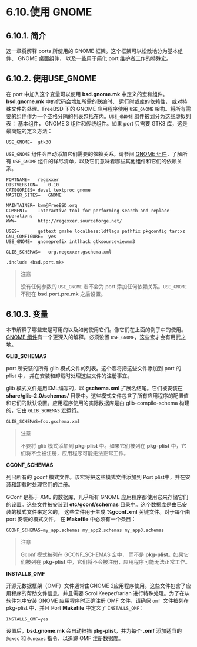# 6.10.使用 GNOME

## 6.10.1. 简介

这一章将解释 ports 所使用的 GNOME 框架。这个框架可以松散地分为基本组件、 GNOME 桌面组件， 以及一些用于简化 port 维护者工作的特殊宏。

## 6.10.2. 使用USE_GNOME

在 port 中加入这个变量可以使用 **bsd.gnome.mk** 中定义的宏和组件。**bsd.gnome.mk** 中的代码会增加所需的联编时、 运行时或库的依赖性， 或对特殊文件的处理。FreeBSD 下的 GNOME 应用程序使用 `USE_GNOME` 架构。将所有需要的组件作为一个空格分隔的列表包括在内。`USE_GNOME` 组件被划分为这些虚拟列表： 基本组件， GNOME 3 组件和传统组件。如果 port 只需要 GTK3 库，这是最简短的定义方法：

```shell-session
USE_GNOME=	gtk30
```

`USE_GNOME` 组件会自动添加它们需要的依赖关系。请参阅 [GNOME 组件](https://docs.freebsd.org/en/books/porters-handbook/book/#gnome-components)，了解所有 `USE_GNOME` 组件的详尽清单，以及它们意味着哪些其他组件和它们的依赖关系。

```shell-session
PORTNAME=	regexxer
DISTVERSION=	0.10
CATEGORIES=	devel textproc gnome
MASTER_SITES=	GNOME

MAINTAINER=	kwm@FreeBSD.org
COMMENT=	Interactive tool for performing search and replace operations
WWW=		http://regexxer.sourceforge.net/

USES=		gettext gmake localbase:ldflags pathfix pkgconfig tar:xz
GNU_CONFIGURE=	yes
USE_GNOME=	gnomeprefix intlhack gtksourceviewmm3

GLIB_SCHEMAS=	org.regexxer.gschema.xml

.include <bsd.port.mk>
```

> 注意
>
> 没有任何参数的 `USE_GNOME` 宏不会为 port 添加任何依赖关系。`USE_GNOME` 不能在 **bsd.port.pre.mk** 之后设置。

## 6.10.3. 变量

本节解释了哪些宏是可用的以及如何使用它们。像它们在上面的例子中的使用。[GNOME 组件](https://docs.freebsd.org/en/books/porters-handbook/book/#gnome-components)有一个更深入的解释。必须设置 `USE_GNOME`，这些宏才会有用武之地。

**GLIB_SCHEMAS**

port 所安装的所有 glib 模式文件的列表。这个宏将把这些文件添加到 port 的 plist 中， 并在安装和卸载时处理这些文件的注册事宜。

glib 模式文件是用XML编写的，以 **gschema.xml** 扩展名结尾。它们被安装在 **share/glib-2.0/schemas/** 目录中。这些模式文件包含了所有应用程序的配置值和它们的默认设置。应用程序使用的实际数据库是由 glib-compile-schema 构建的，它由 `GLIB_SCHEMAS` 宏运行。

```shell-session
GLIB_SCHEMAS=foo.gschema.xml
```

> 注意
>
> 不要将 glib 模式添加到 **pkg-plist** 中。如果它们被列在 **pkg-plist** 中，它们将不会被注册，应用程序可能无法正常工作。

**GCONF_SCHEMAS**

列出所有的 gconf 模式文件。该宏将把这些模式文件添加到 Port plist中，并在安装和卸载时处理它们的注册。

GConf 是基于 XML 的数据库，几乎所有 GNOME 应用程序都使用它来存储它们的设置。这些文件被安装到 **etc/gconf/schemas** 目录中。这个数据库是由已安装的模式文件来定义的， 这些文件用于生成 **%gconf.xml** 关键文件。对于每个由 port 安装的模式文件， 在 **Makefile** 中必须有一个条目：

```shell-session
GCONF_SCHEMAS=my_app.schemas my_app2.schemas my_app3.schemas
```

> 注意
>
> Gconf 模式被列在 GCONF_SCHEMAS 宏中， 而不是 **pkg-plist**。如果它们被列在 **pkg-plist** 中，它们将不会被注册，应用程序可能无法正常工作。

**INSTALLS_OMF**

开源元数据框架（OMF）文件通常由GNOME 2应用程序使用。这些文件包含了应用程序的帮助文件信息，并且需要 ScrollKeeper/rarian 进行特殊处理。为了在从软件包中安装 GNOME 应用程序时正确注册 OMF 文件，请确保 `omf `文件被列在 pkg-plist 中，并且 Port  **Makefile** 中定义了 `INSTALLS_OMF`：

```shell-session
INSTALLS_OMF=yes
```

设置后，**bsd.gnome.mk** 会自动扫描 **pkg-plist**，并为每个 **.omf** 添加适当的 `@exec` 和 `@unexec` 指令，以追踪 OMF 注册数据库。

